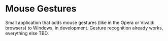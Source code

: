 # Mouse Gestures

Small application that adds mouse gestures (like in the Opera or Vivaldi browsers) to Windows, in development.
Gesture recognition already works, everything else TBD.
